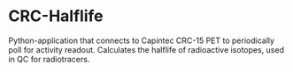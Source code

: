 # CRC-Halflife
Python-application that connects to Capintec CRC-15 PET to periodically poll for activity readout. Calculates the halflife of radioactive isotopes, used in QC for radiotracers.
